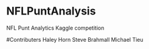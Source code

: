 # NFLPuntAnalysis
NFL Punt Analytics Kaggle competition 

#Contributers
Haley Horn
Steve Brahmall
Michael Tieu
